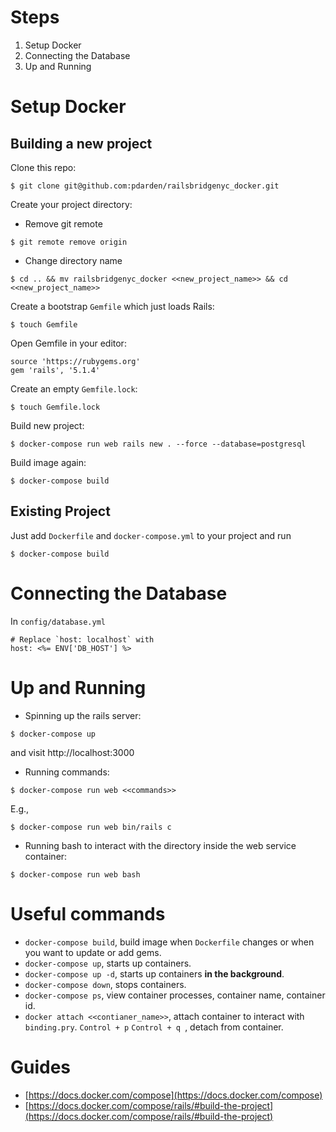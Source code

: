 # Steps
1. Setup Docker
1. Connecting the Database
1. Up and Running

# Setup Docker
## Building a new project

Clone this repo:
```
$ git clone git@github.com:pdarden/railsbridgenyc_docker.git
```

Create your project directory:
* Remove git remote
```
$ git remote remove origin
```
* Change directory name
```
$ cd .. && mv railsbridgenyc_docker <<new_project_name>> && cd <<new_project_name>>
```

Create a bootstrap `Gemfile` which just loads Rails:
```
$ touch Gemfile
```
Open Gemfile in your editor:
```
source 'https://rubygems.org'
gem 'rails', '5.1.4'
```

Create an empty `Gemfile.lock`:
```
$ touch Gemfile.lock
```

Build new project:
```
$ docker-compose run web rails new . --force --database=postgresql
```

Build image again:
```
$ docker-compose build
```


## Existing Project
Just add `Dockerfile` and `docker-compose.yml` to your project and run
```
$ docker-compose build
```

# Connecting the Database
In `config/database.yml`
```
# Replace `host: localhost` with
host: <%= ENV['DB_HOST'] %>
```

# Up and Running
* Spinning up the rails server:
```
$ docker-compose up
```
 and visit http://localhost:3000
* Running commands:
```
$ docker-compose run web <<commands>>
```
E.g., 
```
$ docker-compose run web bin/rails c
```
* Running bash to interact with the directory inside the web service container:
```
$ docker-compose run web bash
```

# Useful commands
* `docker-compose build`, build image when `Dockerfile` changes or when you want
  to update or add gems.
* `docker-compose up`, starts up containers.
* `docker-compose up -d`, starts up containers **in the background**.
* `docker-compose down`, stops containers.
* `docker-compose ps`, view container processes, container name, container id.
* `docker attach <<contianer_name>>`, attach container to interact with
  `binding.pry`. `Control + p` `Control + q `, detach from container.

# Guides
* [https://docs.docker.com/compose](https://docs.docker.com/compose)
* [https://docs.docker.com/compose/rails/#build-the-project](https://docs.docker.com/compose/rails/#build-the-project)
